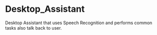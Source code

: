 # Desktop_Assistant
Desktop Assistant that uses Speech Recognition and performs common tasks also talk back to user.
